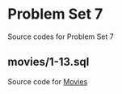 # Problem Set 7
Source codes for Problem Set 7
## movies/1-13.sql
Source code for [Movies](https://cs50.harvard.edu/x/2020/psets/7/movies/)
